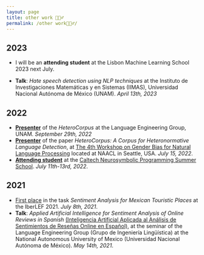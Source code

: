 ```yaml
---
layout: page
title: other work 🦹🏽‍♂️
permalink: /other work🦹🏽‍♂️/
---
```

## 2023

- I will be an **attending student** at the Lisbon Machine Learning School 2023 next July.

- **Talk**: *Hate speech detection using NLP techniques* at the Instituto de Investigaciones Matemáticas y en Sistemas (IIMAS), Universidad Nacional Autónoma de México (UNAM). *April 13th, 2023*

## 2022

- **[Presenter](https://juanmvsa.github.io/docs/const_heterocorpus_gil.pdf)** of the *HeteroCorpus* at the Language Engineering Group, UNAM. *September 29th, 2022*
- **[Presenter](https://juanmvsa.github.io/docs/naacl_2022.pdf)** of the paper *HeteroCorpus: A Corpus for Heteronormative Language Detection*, at [The 4th Workshop on Gender Bias for Natural Language Processing](https://genderbiasnlp.talp.cat/) located at NAACL in Seattle, USA. *July 15, 2022*.
- **[Attending student](https://juanmvsa.github.io/docs/caltech_2022.pdf)** at the [Caltech Neurosymbolic Programming Summer School](http://www.neurosymbolic.org/summerschool.html). *July 11th-13rd, 2022*.

## 2021

- [First place](https://juanmvsa.github.io/docs/IberLEF.pdf) in the task *Sentiment Analysis for Mexican Touristic Places* at the IberLEF 2021. *July 8th, 2021*.
- **Talk**: *Applied Artificial Intelligence for Sentiment Analysis of Online Reviews in Spanish* [(Inteligencia Artificial Aplicada al Análisis de Sentimientos de Reseñas Online en Español)](https://juanmvsa.github.io/docs/Constancia_GIL_2021.pdf), at the seminar of the Language Engineering Group (Grupo de Ingeniería Lingüística) at the National Autonomous University of Mexico (Universidad Nacional Autónoma de México). *May 14th, 2021*.
